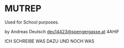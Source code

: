 MUTREP
======

Used for School purposes.

by Andreas Deutsch
deu14423@spengergasse.at
4AHIF



ICH SCHREIBE WAS DAZU
UND NOCH WAS
